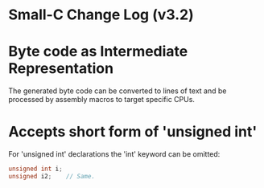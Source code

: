 Small-C Change Log (v3.2)
=========================

# Byte code as Intermediate Representation

The generated byte code can be converted
to lines of text and be processed by
assembly macros to target specific CPUs.

# Accepts short form of 'unsigned int'

For 'unsigned int' declarations the
'int' keyword can be omitted:

~~~C
unsigned int i;
unsigned i2;    // Same.
~~~

